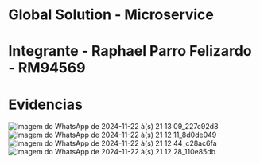 # Global Solution - Microservice 
# Integrante - Raphael Parro Felizardo - RM94569 

# Evidencias 

![Imagem do WhatsApp de 2024-11-22 à(s) 21 13 09_227c92d8](https://github.com/user-attachments/assets/7d1b0322-e4da-4f63-8458-694f2c6744ed)
![Imagem do WhatsApp de 2024-11-22 à(s) 21 12 11_8d0de049](https://github.com/user-attachments/assets/4cecc2c3-d2fb-4839-828c-7cd366143e28)
![Imagem do WhatsApp de 2024-11-22 à(s) 21 12 44_c28ac6fa](https://github.com/user-attachments/assets/20eceac6-7317-418c-be2d-dda16519057e)
![Imagem do WhatsApp de 2024-11-22 à(s) 21 12 28_110e85db](https://github.com/user-attachments/assets/110ecebd-0308-44ae-adce-1eb8228c45a9)
